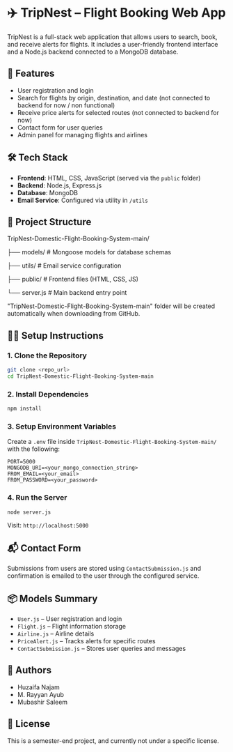 # ✈️ TripNest – Flight Booking Web App

TripNest is a full-stack web application that allows users to search, book, and receive alerts for flights. It includes a user-friendly frontend interface and a Node.js backend connected to a MongoDB database.


## 🚀 Features

- User registration and login
- Search for flights by origin, destination, and date (not connected to backend for now / non functional)
- Receive price alerts for selected routes (not connected to backend for now)
- Contact form for user queries
- Admin panel for managing flights and airlines


## 🛠️ Tech Stack

- **Frontend**: HTML, CSS, JavaScript (served via the `public` folder)
- **Backend**: Node.js, Express.js
- **Database**: MongoDB
- **Email Service**: Configured via utility in `/utils`


## 📁 Project Structure

TripNest-Domestic-Flight-Booking-System-main/

├── models/               # Mongoose models for database schemas

├── utils/                # Email service configuration

├── public/               # Frontend files (HTML, CSS, JS)

└── server.js             # Main backend entry point

"TripNest-Domestic-Flight-Booking-System-main" folder will be created automatically when downloading from GitHub.


## 🧑‍💻 Setup Instructions

### 1. Clone the Repository

```bash
git clone <repo_url>
cd TripNest-Domestic-Flight-Booking-System-main
```

### 2. Install Dependencies

```bash
npm install
```

### 3. Setup Environment Variables

Create a `.env` file inside `TripNest-Domestic-Flight-Booking-System-main/` with the following:

```
PORT=5000
MONGODB_URI=<your_mongo_connection_string>
FROM_EMAIL=<your_email>
FROM_PASSWORD=<your_password>
```

### 4. Run the Server

```bash
node server.js
```

Visit: `http://localhost:5000`


## 📬 Contact Form

Submissions from users are stored using `ContactSubmission.js` and confirmation is emailed to the user through the configured service.


## 📦 Models Summary

- `User.js` – User registration and login
- `Flight.js` – Flight information storage
- `Airline.js` – Airline details
- `PriceAlert.js` – Tracks alerts for specific routes
- `ContactSubmission.js` – Stores user queries and messages


## 👥 Authors

- Huzaifa Najam
- M. Rayyan Ayub
- Mubashir Saleem


## 📄 License

This is a semester-end project, and currently not under a specific license.
